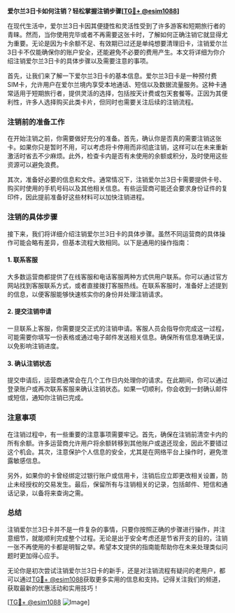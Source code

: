 **爱尔兰3日卡如何注销？轻松掌握注销步骤[[TG💪+ @esim1088](https://t.me/s/esim1088)]**

在现代生活中，爱尔兰3日卡因其便捷性和灵活性受到了许多游客和短期旅行者的青睐。然而，当你使用完毕或者不再需要这张卡时，了解如何正确注销它就显得尤为重要。无论是因为卡余额不足、有效期已过还是单纯想要清理旧卡，注销爱尔兰3日卡不仅能确保你的账户安全，还能避免不必要的费用产生。本文将详细为你介绍注销爱尔兰3日卡的具体步骤以及需要注意的事项。

首先，让我们来了解一下爱尔兰3日卡的基本信息。爱尔兰3日卡是一种预付费SIM卡，允许用户在爱尔兰境内享受本地通话、短信以及数据流量服务。这种卡通常适用于短期旅行者，提供灵活的选择，包括按天计费或包天套餐等。正因为其便利性，许多人选择购买此类卡片，但同时也需要关注后续的注销流程。

### 注销前的准备工作

在开始注销之前，你需要做好充分的准备。首先，确认你是否真的需要注销这张卡。如果你只是暂时不用，可以考虑将卡停用而非彻底注销，这样可以在未来重新激活时省去不少麻烦。此外，检查卡内是否有未使用的余额或积分，及时使用这些资源可以避免浪费。

其次，准备好必要的信息和文件。通常情况下，注销爱尔兰3日卡需要提供卡号、购买时使用的手机号码以及其他相关信息。有些运营商可能还会要求身份证件的复印件，因此提前准备好这些材料可以加快注销进程。

### 注销的具体步骤

接下来，我们将详细介绍注销爱尔兰3日卡的具体步骤。虽然不同运营商的具体操作可能会略有差异，但基本流程大致相同。以下是通用的操作指南：

#### 1. 联系客服

大多数运营商都提供了在线客服和电话客服两种方式供用户联系。你可以通过官方网站找到客服联系方式，或者直接拨打客服热线。在联系客服时，准备好上述提到的信息，以便客服能够快速核实你的身份并处理注销请求。

#### 2. 提交注销申请

一旦联系上客服，你需要提交正式的注销申请。客服人员会指导你完成这一过程，可能需要你填写一份表格或通过电子邮件发送相关信息。确保所有信息准确无误，以免影响注销进度。

#### 3. 确认注销状态

提交申请后，运营商通常会在几个工作日内处理你的请求。在此期间，你可以通过登录账户或再次联系客服来确认注销状态。如果一切顺利，你会收到一封确认邮件或短信，通知你注销已完成。

### 注意事项

在注销过程中，有一些重要的注意事项需要牢记。首先，确保在注销前清空卡内的所有余额。许多运营商允许用户将余额转移到其他账户或退还现金，因此不要错过这个机会。其次，注意保护个人信息的安全，尤其是在网络平台上操作时，避免泄露敏感信息。

另外，如果你的卡曾经绑定过银行账户或信用卡，注销后应立即更改相关设置，防止未经授权的交易发生。最后，保留所有与注销相关的记录，包括邮件、短信和通话记录，以备将来查询之需。

### 总结

注销爱尔兰3日卡并不是一件复杂的事情，只要你按照正确的步骤进行操作，并注意细节，就能顺利完成整个过程。无论是出于安全考虑还是节省开支的目的，注销一张不再使用的卡都是明智之举。希望本文提供的指南能帮助你在未来处理类似问题时更加得心应手。

无论你是初次尝试注销爱尔兰3日卡的新手，还是对注销流程有疑问的老用户，都可以通过[TG💪+ @esim1088](https://t.me/s/esim1088)获取更多实用的信息和支持。记得关注我们的频道，获取最新的优惠活动和实用技巧！

[[TG💪+ @esim1088](https://t.me/s/esim1088) ![Image](https://i.postimg.cc/4NQfJmqS/Snipaste-2025-05-13-00-14-12.png)]